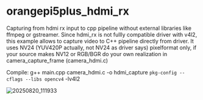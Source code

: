 # orangepi5plus_hdmi_rx
Capturing from hdmi rx input to cpp pipeline without external libraries like ffmpeg or gstreamer.
Since hdmi_rx is not fullly compatible driver with v4l2, this example allows to capture video to C++ pipeline directly from driver. It uses NV24 (YUV420P actually, not NV24 as driver says) pixelformat only, if your source makes NV12 or RGB/BGR do your own realization in camera_capture_frame (camera_hdmi.c)

Compile: g++ main.cpp camera_hdmi.c -o hdmi_capture `pkg-config --cflags --libs opencv4` -lv4l2

![20250820_111933](https://github.com/user-attachments/assets/75c76e57-616c-44e0-9e6a-57a5dad1eaa4)
